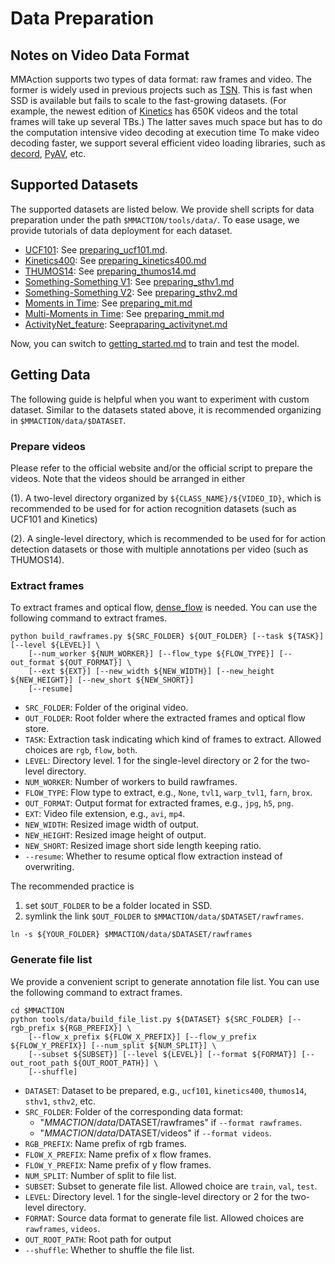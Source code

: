# Data Preparation

## Notes on Video Data Format

MMAction supports two types of data format: raw frames and video. The former is widely used in previous projects such as [TSN](https://github.com/yjxiong/temporal-segment-networks).
This is fast when SSD is available but fails to scale to the fast-growing datasets.
(For example, the newest edition of [Kinetics](https://deepmind.com/research/open-source/open-source-datasets/kinetics/) has 650K  videos and the total frames will take up several TBs.)
The latter saves much space but has to do the computation intensive video decoding at execution time
To make video decoding faster, we support several efficient video loading libraries, such as [decord](https://github.com/zhreshold/decord), [PyAV](https://github.com/PyAV-Org/PyAV), etc.

## Supported Datasets

The supported datasets are listed below.
We provide shell scripts for data preparation under the path `$MMACTION/tools/data/`.
To ease usage, we provide tutorials of data deployment for each dataset.

- [UCF101](https://www.crcv.ucf.edu/data/UCF101.php): See [preparing_ucf101.md](/tools/data/ucf101/preparing_ucf101.md).
- [Kinetics400](https://deepmind.com/research/open-source/kinetics): See [preparing_kinetics400.md](/tools/data/kinetics400/preparing_kinetics400.md)
- [THUMOS14](https://www.crcv.ucf.edu/THUMOS14/download.html): See [preparing_thumos14.md](/tools/data/thumos14/preparing_thumos14.md)
- [Something-Something V1](https://20bn.com/datasets/something-something/v1): See [preparing_sthv1.md](/tools/data/sthv1/preparing_sthv1.md)
- [Something-Something V2](https://20bn.com/datasets/something-something): See [preparing_sthv2.md](/tools/data/sthv2/preparing_sthv2.md)
- [Moments in Time](http://moments.csail.mit.edu/): See [preparing_mit.md](/tools/data/mit/preparing_mit.md)
- [Multi-Moments in Time](http://moments.csail.mit.edu/challenge_iccv_2019.html): See [preparing_mmit.md](/tools/data/mmit/preparing_mmit.md)
- [ActivityNet_feature](): See[praparing_activitynet.md](/tools/data/activitynet/preparing_activitynet.md)

Now, you can switch to [getting_started.md](/docs/getting_started.md) to train and test the model.

## Getting Data

The following guide is helpful when you want to experiment with custom dataset.
Similar to the datasets stated above, it is recommended organizing in `$MMACTION/data/$DATASET`.

### Prepare videos

 Please refer to the official website and/or the official script to prepare the videos.
Note that the videos should be arranged in either

(1). A two-level directory organized by `${CLASS_NAME}/${VIDEO_ID}`, which is recommended to be used for for action recognition datasets (such as UCF101 and Kinetics)

(2). A single-level directory, which is recommended to be used for for action detection datasets or those with multiple annotations per video (such as THUMOS14).

### Extract frames

To extract frames and optical flow, [dense_flow](https://github.com/innerlee/denseflow) is needed.
You can use the following command to extract frames.

```shell
python build_rawframes.py ${SRC_FOLDER} ${OUT_FOLDER} [--task ${TASK}] [--level ${LEVEL}] \
    [--num_worker ${NUM_WORKER}] [--flow_type ${FLOW_TYPE}] [--out_format ${OUT_FORMAT}] \
    [--ext ${EXT}] [--new_width ${NEW_WIDTH}] [--new_height ${NEW_HEIGHT}] [--new_short ${NEW_SHORT}]
    [--resume]
```

- `SRC_FOLDER`: Folder of the original video.
- `OUT_FOLDER`: Root folder where the extracted frames and optical flow store.
- `TASK`: Extraction task indicating which kind of frames to extract. Allowed choices are `rgb`, `flow`, `both`.
- `LEVEL`: Directory level. 1 for the single-level directory or 2 for the two-level directory.
- `NUM_WORKER`: Number of workers to build rawframes.
- `FLOW_TYPE`: Flow type to extract, e.g., `None`, `tvl1`, `warp_tvl1`, `farn`, `brox`.
- `OUT_FORMAT`: Output format for extracted frames, e.g., `jpg`, `h5`, `png`.
- `EXT`: Video file extension, e.g., `avi`, `mp4`.
- `NEW_WIDTH`: Resized image width of output.
- `NEW_HEIGHT`: Resized image height of output.
- `NEW_SHORT`: Resized image short side length keeping ratio.
- `--resume`: Whether to resume optical flow extraction instead of overwriting.

The recommended practice is

1. set `$OUT_FOLDER` to be a folder located in SSD.
2. symlink the link `$OUT_FOLDER` to `$MMACTION/data/$DATASET/rawframes`.

```shell
ln -s ${YOUR_FOLDER} $MMACTION/data/$DATASET/rawframes
```

### Generate file list

We provide a convenient script to generate annotation file list. You can use the following command to extract frames.

```shell
cd $MMACTION
python tools/data/build_file_list.py ${DATASET} ${SRC_FOLDER} [--rgb_prefix ${RGB_PREFIX}] \
    [--flow_x_prefix ${FLOW_X_PREFIX}] [--flow_y_prefix ${FLOW_Y_PREFIX}] [--num_split ${NUM_SPLIT}] \
    [--subset ${SUBSET}] [--level ${LEVEL}] [--format ${FORMAT}] [--out_root_path ${OUT_ROOT_PATH}] \
    [--shuffle]
```

- `DATASET`: Dataset to be prepared, e.g., `ucf101`, `kinetics400`, `thumos14`, `sthv1`, `sthv2`, etc.
- `SRC_FOLDER`: Folder of the corresponding data format:
  - "$MMACTION/data/$DATASET/rawframes" if `--format rawframes`.
  - "$MMACTION/data/$DATASET/videos" if `--format videos`.
- `RGB_PREFIX`: Name prefix of rgb frames.
- `FLOW_X_PREFIX`: Name prefix of x flow frames.
- `FLOW_Y_PREFIX`: Name prefix of y flow frames.
- `NUM_SPLIT`: Number of split to file list.
- `SUBSET`: Subset to generate file list. Allowed choice are `train`, `val`, `test`.
- `LEVEL`: Directory level. 1 for the single-level directory or 2 for the two-level directory.
- `FORMAT`: Source data format to generate file list. Allowed choices are `rawframes`, `videos`.
- `OUT_ROOT_PATH`: Root path for output
- `--shuffle`: Whether to shuffle the file list.
